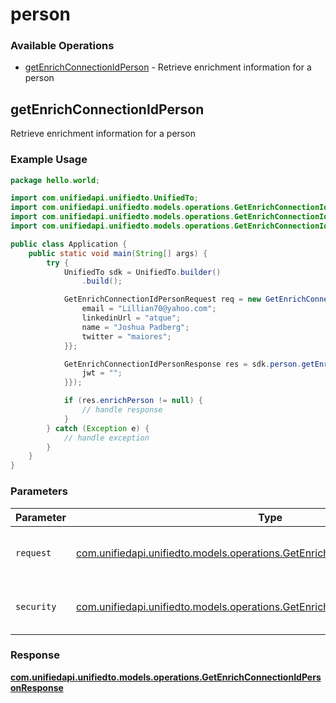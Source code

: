 # person

### Available Operations

* [getEnrichConnectionIdPerson](#getenrichconnectionidperson) - Retrieve enrichment information for a person

## getEnrichConnectionIdPerson

Retrieve enrichment information for a person

### Example Usage

```java
package hello.world;

import com.unifiedapi.unifiedto.UnifiedTo;
import com.unifiedapi.unifiedto.models.operations.GetEnrichConnectionIdPersonRequest;
import com.unifiedapi.unifiedto.models.operations.GetEnrichConnectionIdPersonResponse;
import com.unifiedapi.unifiedto.models.operations.GetEnrichConnectionIdPersonSecurity;

public class Application {
    public static void main(String[] args) {
        try {
            UnifiedTo sdk = UnifiedTo.builder()
                .build();

            GetEnrichConnectionIdPersonRequest req = new GetEnrichConnectionIdPersonRequest("nobis") {{
                email = "Lillian70@yahoo.com";
                linkedinUrl = "atque";
                name = "Joshua Padberg";
                twitter = "maiores";
            }};            

            GetEnrichConnectionIdPersonResponse res = sdk.person.getEnrichConnectionIdPerson(req, new GetEnrichConnectionIdPersonSecurity("ea") {{
                jwt = "";
            }});

            if (res.enrichPerson != null) {
                // handle response
            }
        } catch (Exception e) {
            // handle exception
        }
    }
}
```

### Parameters

| Parameter                                                                                                                                        | Type                                                                                                                                             | Required                                                                                                                                         | Description                                                                                                                                      |
| ------------------------------------------------------------------------------------------------------------------------------------------------ | ------------------------------------------------------------------------------------------------------------------------------------------------ | ------------------------------------------------------------------------------------------------------------------------------------------------ | ------------------------------------------------------------------------------------------------------------------------------------------------ |
| `request`                                                                                                                                        | [com.unifiedapi.unifiedto.models.operations.GetEnrichConnectionIdPersonRequest](../../models/operations/GetEnrichConnectionIdPersonRequest.md)   | :heavy_check_mark:                                                                                                                               | The request object to use for the request.                                                                                                       |
| `security`                                                                                                                                       | [com.unifiedapi.unifiedto.models.operations.GetEnrichConnectionIdPersonSecurity](../../models/operations/GetEnrichConnectionIdPersonSecurity.md) | :heavy_check_mark:                                                                                                                               | The security requirements to use for the request.                                                                                                |


### Response

**[com.unifiedapi.unifiedto.models.operations.GetEnrichConnectionIdPersonResponse](../../models/operations/GetEnrichConnectionIdPersonResponse.md)**

